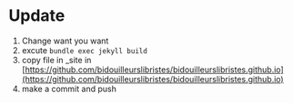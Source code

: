 # Update 

1. Change want you want
2. excute ```bundle exec jekyll build```
3. copy file in _site in [https://github.com/bidouilleurslibristes/bidouilleurslibristes.github.io](https://github.com/bidouilleurslibristes/bidouilleurslibristes.github.io)
4. make a commit and push
